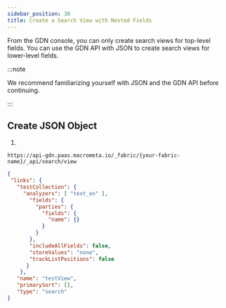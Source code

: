 ```yaml
---
sidebar_position: 30
title: Create a Search View with Nested Fields
---
```


From the GDN console, you can only create search views for top-level fields. You can use the GDN API with JSON to create search views for lower-level fields.

:::note

We recommend familiarizing yourself with JSON and the GDN API before continuing.

:::

## Create JSON Object

1. 


`https://api-gdn.paas.macrometa.io/_fabric/{your-fabric-name}/_api/search/view`


```json
{
 "links": { 
   "testCollection": {            
     "analyzers": [ "text_en" ],
       "fields": {                
         "parties": { 
           "fields": {            
             "name": {} 
           } 
         } 
       },
       "includeAllFields": false, 
       "storeValues": "none",
       "trackListPositions": false
      } 
    },
   "name": "testView",              
   "primarySort": [],
   "type": "search" 
}
```


